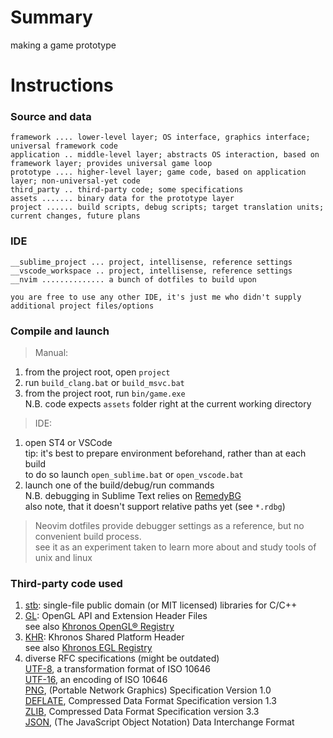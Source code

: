 # Summary
making a game prototype

# Instructions
### Source and data
```
framework .... lower-level layer; OS interface, graphics interface; universal framework code
application .. middle-level layer; abstracts OS interaction, based on framework layer; provides universal game loop
prototype .... higher-level layer; game code, based on application layer; non-universal-yet code
third_party .. third-party code; some specifications
assets ....... binary data for the prototype layer
project ...... build scripts, debug scripts; target translation units; current changes, future plans
```

### IDE
```
__sublime_project ... project, intellisense, reference settings
__vscode_workspace .. project, intellisense, reference settings
__nvim .............. a bunch of dotfiles to build upon

you are free to use any other IDE, it's just me who didn't supply additional project files/options
```

### Compile and launch
> Manual:
1) from the project root, open `project`
2) run `build_clang.bat` or `build_msvc.bat`
3) from the project root, run `bin/game.exe`  
   N.B. code expects `assets` folder right at the current working directory

> IDE:
1) open ST4 or VSCode  
   tip: it's best to prepare environment beforehand, rather than at each build  
   to do so launch `open_sublime.bat` or `open_vscode.bat`
2) launch one of the build/debug/run commands  
   N.B. debugging in Sublime Text relies on [RemedyBG](https://remedybg.itch.io/remedybg)  
        also note, that it doesn't support relative paths yet (see `*.rdbg`)  

> Neovim
dotfiles provide debugger settings as a reference, but no convenient build process.  
see it as an experiment taken to learn more about and study tools of unix and linux

### Third-party code used
1) [stb](https://github.com/nothings/stb): single-file public domain (or MIT licensed) libraries for C/C++
2) [GL](https://github.com/KhronosGroup/OpenGL-Registry/tree/master/api/GL): OpenGL API and Extension Header Files  
   see also [Khronos OpenGL® Registry](https://www.khronos.org/registry/OpenGL/index_gl.php)
3) [KHR](https://github.com/KhronosGroup/EGL-Registry/tree/master/api/KHR): Khronos Shared Platform Header  
   see also [Khronos EGL Registry](https://www.khronos.org/registry/EGL/)
4) diverse RFC specifications (might be outdated)  
   [UTF-8](https://www.rfc-editor.org/rfc/rfc3629.txt), a transformation format of ISO 10646  
   [UTF-16](https://www.rfc-editor.org/rfc/rfc2781.txt), an encoding of ISO 10646  
   [PNG](https://www.rfc-editor.org/rfc/rfc2083.txt), (Portable Network Graphics) Specification Version 1.0  
   [DEFLATE](https://www.rfc-editor.org/rfc/rfc1951.txt), Compressed Data Format Specification version 1.3  
   [ZLIB](https://www.rfc-editor.org/rfc/rfc1950.txt), Compressed Data Format Specification version 3.3  
   [JSON](https://www.rfc-editor.org/rfc/rfc8259.txt), (The JavaScript Object Notation) Data Interchange Format  
